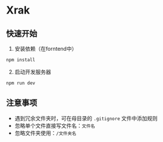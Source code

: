 # Xrak

## 快速开始

1. 安装依赖（在forntend中）
```bash
npm install
```

2. 启动开发服务器
```bash
npm run dev
```

## 注意事项

- 遇到冗余文件夹时，可在母目录的 `.gitignore` 文件中添加规则
- 忽略单个文件直接写文件名：`文件名`
- 忽略文件夹使用：`/文件夹名`
